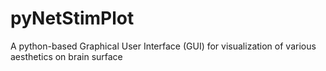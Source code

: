 # pyNetStimPlot
A python-based Graphical User Interface (GUI) for visualization of various aesthetics on brain surface